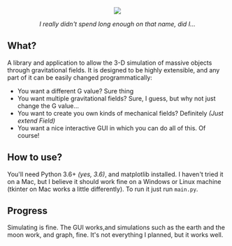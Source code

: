 <div align="center">
    <img src="http://campars.net/general-resources/gravitylogo.svg"/>
    <p><em>I really didn't spend long enough on that name, did I...</em></p>
</div>

## What?
A library and application to allow the 3-D simulation of massive objects through gravitational fields.
It is designed to be highly extensible, and any part of it can be easily changed programmatically:

 * You want a different G value? Sure thing
 * You want multiple gravitational fields? Sure, I guess, but why not just change the G value...
 * You want to create you own kinds of mechanical fields? Definitely *(Just extend Field)*
 * You want a nice interactive GUI in which you can do all of this. Of course!
 
## How to use?

You'll need Python 3.6+ *(yes, 3.6)*, and matplotlib installed. I haven't tried it on a Mac, but I believe
it should work fine on a Windows or Linux machine (tkinter on Mac works a little differently).
To run it just run `main.py`.
 
## Progress
Simulating is fine. The GUI works,and simulations such as the earth and the moon work, and graph, fine. 
It's not everything I planned, but it works well.